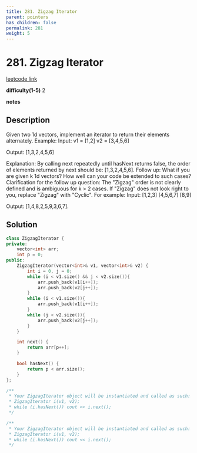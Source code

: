 ```yaml
---
title: 281. Zigzag Iterator
parent: pointers
has_children: false
permalink: 281
weight: 5
---
```

# 281. Zigzag Iterator
[leetcode link](https://leetcode.com/problems/zigzag-iterator/)

**difficulty(1-5)** 
2

**notes**   


## Description
Given two 1d vectors, implement an iterator to return their elements alternately.
Example:
Input:
v1 = [1,2]
v2 = [3,4,5,6] 

Output: [1,3,2,4,5,6]

Explanation: By calling next repeatedly until hasNext returns false, 
             the order of elements returned by next should be: [1,3,2,4,5,6].
Follow up: What if you are given k 1d vectors? How well can your code be extended to such cases?
Clarification for the follow up question:
The "Zigzag" order is not clearly defined and is ambiguous for k > 2 cases. If "Zigzag" does not look right to you, replace "Zigzag" with "Cyclic". For example:
Input:
[1,2,3]
[4,5,6,7]
[8,9]

Output: [1,4,8,2,5,9,3,6,7].

## Solution
```c++
class ZigzagIterator {
private:
    vector<int> arr;
    int p = 0;
public:
    ZigzagIterator(vector<int>& v1, vector<int>& v2) {
        int i = 0, j = 0;
        while (i < v1.size() && j < v2.size()){
            arr.push_back(v1[i++]);
            arr.push_back(v2[j++]);
        }
        while (i < v1.size()){
            arr.push_back(v1[i++]);
        }
        while (j < v2.size()){
            arr.push_back(v2[j++]);
        }        
    }

    int next() {
        return arr[p++];
    }

    bool hasNext() {
        return p < arr.size();
    }
};

/**
 * Your ZigzagIterator object will be instantiated and called as such:
 * ZigzagIterator i(v1, v2);
 * while (i.hasNext()) cout << i.next();
 */

/**
 * Your ZigzagIterator object will be instantiated and called as such:
 * ZigzagIterator i(v1, v2);
 * while (i.hasNext()) cout << i.next();
 */
```